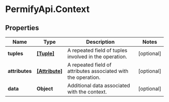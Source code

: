 # PermifyApi.Context

## Properties

Name | Type | Description | Notes
------------ | ------------- | ------------- | -------------
**tuples** | [**[Tuple]**](Tuple.md) | A repeated field of tuples involved in the operation. | [optional] 
**attributes** | [**[Attribute]**](Attribute.md) | A repeated field of attributes associated with the operation. | [optional] 
**data** | **Object** | Additional data associated with the context. | [optional] 


